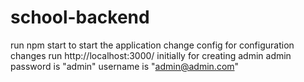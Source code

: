 # school-backend
 run npm start to start the application
 change config for configuration changes
 run http://localhost:3000/ initially for creating admin 
 admin password is "admin" username is "admin@admin.com"
